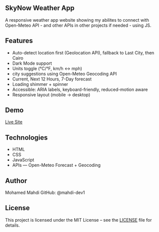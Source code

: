 ## SkyNow Weather App
 A responsive weather app website showing my abilites to connect with Open-Meteo API - and other APIs in other projects if needed - using JS.

## Features
- Auto-detect location first (Geolocation API), fallback to Last City, then Cairo
- Dark Mode support
- Units toggle (°C/°F, km/h ↔ mph)
- city suggestions using Open-Meteo Geocoding API
- Current, Next 12 Hours, 7-Day forecast
- Loading shimmer + spinner
- Accessible: ARIA labels, keyboard-friendly, reduced-motion aware
- Responsive layout (mobile → desktop)

## Demo
[Live Site](https://mahdi-dev1.github.io/weather-app/)

## Technologies
- HTML
- CSS
- JavaScript
- APIs — Open-Meteo Forecast + Geocoding

## Author
Mohamed Mahdi
GitHub: @mahdi-dev1

## License
This project is licensed under the MIT License – see the [LICENSE](LICENSE) file for details.
